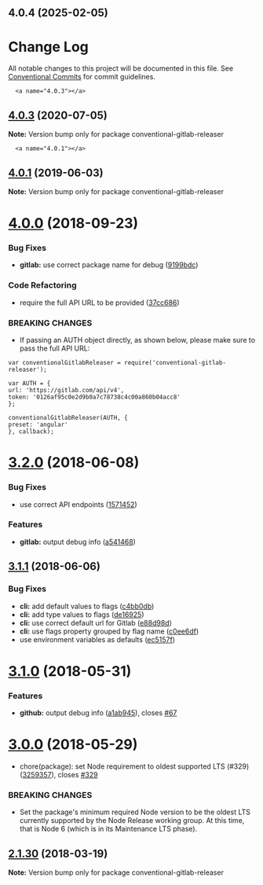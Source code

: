 ## 4.0.4 (2025-02-05)



# Change Log

All notable changes to this project will be documented in this file.
See [Conventional Commits](https://conventionalcommits.org) for commit guidelines.

      <a name="4.0.3"></a>
## [4.0.3](https://github.com/conventional-changelog/releaser-tools/compare/conventional-gitlab-releaser@4.0.2...conventional-gitlab-releaser@4.0.3) (2020-07-05)




**Note:** Version bump only for package conventional-gitlab-releaser

      <a name="4.0.1"></a>
## [4.0.1](https://github.com/conventional-changelog/releaser-tools/compare/conventional-gitlab-releaser@4.0.0...conventional-gitlab-releaser@4.0.1) (2019-06-03)




**Note:** Version bump only for package conventional-gitlab-releaser

<a name="4.0.0"></a>
# [4.0.0](https://github.com/conventional-changelog/releaser-tools/compare/conventional-gitlab-releaser@3.2.0...conventional-gitlab-releaser@4.0.0) (2018-09-23)


### Bug Fixes

* **gitlab:** use correct package name for debug ([9199bdc](https://github.com/conventional-changelog/releaser-tools/commit/9199bdc))


### Code Refactoring

* require the full API URL to be provided ([37cc686](https://github.com/conventional-changelog/releaser-tools/commit/37cc686))


### BREAKING CHANGES

* If passing an AUTH object directly, as shown below, please make sure to
pass the full API URL:

```
var conventionalGitlabReleaser = require('conventional-gitlab-releaser');

var AUTH = {
url: 'https://gitlab.com/api/v4',
token: '0126af95c0e2d9b0a7c78738c4c00a860b04acc8'
};

conventionalGitlabReleaser(AUTH, {
preset: 'angular'
}, callback);
```




<a name="3.2.0"></a>
# [3.2.0](https://github.com/conventional-changelog/releaser-tools/compare/conventional-gitlab-releaser@3.1.1...conventional-gitlab-releaser@3.2.0) (2018-06-08)


### Bug Fixes

* use correct API endpoints ([1571452](https://github.com/conventional-changelog/releaser-tools/commit/1571452))


### Features

* **gitlab:** output debug info ([a541468](https://github.com/conventional-changelog/releaser-tools/commit/a541468))




<a name="3.1.1"></a>
## [3.1.1](https://github.com/conventional-changelog/releaser-tools/compare/conventional-gitlab-releaser@3.1.0...conventional-gitlab-releaser@3.1.1) (2018-06-06)


### Bug Fixes

* **cli:** add default values to flags ([c4bb0db](https://github.com/conventional-changelog/releaser-tools/commit/c4bb0db))
* **cli:** add type values to flags ([de16925](https://github.com/conventional-changelog/releaser-tools/commit/de16925))
* **cli:** use correct default url for Gitlab ([e88d98d](https://github.com/conventional-changelog/releaser-tools/commit/e88d98d))
* **cli:** use flags property grouped by flag name ([c0ee6df](https://github.com/conventional-changelog/releaser-tools/commit/c0ee6df))
* use environment variables as defaults ([ec5157f](https://github.com/conventional-changelog/releaser-tools/commit/ec5157f))




<a name="3.1.0"></a>
# [3.1.0](https://github.com/conventional-changelog/releaser-tools/compare/conventional-gitlab-releaser@3.0.0...conventional-gitlab-releaser@3.1.0) (2018-05-31)


### Features

* **github:** output debug info ([a1ab945](https://github.com/conventional-changelog/releaser-tools/commit/a1ab945)), closes [#67](https://github.com/conventional-changelog/releaser-tools/issues/67)




<a name="3.0.0"></a>
# [3.0.0](https://github.com/conventional-changelog/releaser-tools/compare/conventional-gitlab-releaser@2.1.30...conventional-gitlab-releaser@3.0.0) (2018-05-29)


*  chore(package): set Node requirement to oldest supported LTS (#329) ([3259357](https://github.com/conventional-changelog/releaser-tools/commit/3259357)), closes [#329](https://github.com/conventional-changelog/releaser-tools/issues/329)


### BREAKING CHANGES

* Set the package's minimum required Node version to be the oldest LTS
currently supported by the Node Release working group. At this time,
that is Node 6 (which is in its Maintenance LTS phase).




<a name="2.1.30"></a>
## [2.1.30](https://github.com/conventional-changelog/releaser-tools/compare/conventional-gitlab-releaser@2.1.29...conventional-gitlab-releaser@2.1.30) (2018-03-19)




**Note:** Version bump only for package conventional-gitlab-releaser
